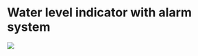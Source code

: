 # Water level indicator with alarm system

![](https://www.electronicshub.org/wp-content/uploads/2013/05/Water-Level-Indicator-Flow-Chart.jpg)
